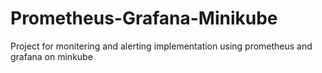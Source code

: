 # Prometheus-Grafana-Minikube
Project for monitering and alerting implementation using prometheus and grafana on minkube
